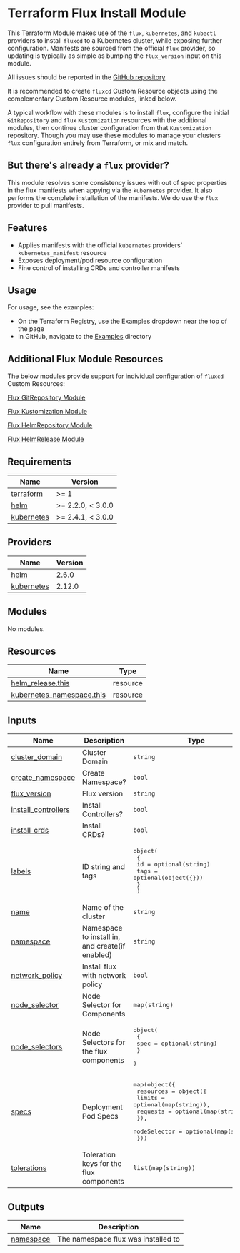 # Terraform Flux Install Module

This Terraform Module makes use of the `flux`, `kubernetes`, and `kubectl` providers to install `fluxcd` to a Kubernetes cluster, while exposing further configuration. Manifests are sourced from the official `flux` provider, so updating is typically as simple as bumping the `flux_version` input on this module.

All issues should be reported in the [GitHub repository](https://github.com/skyfjell/terraform-flux-install/issues)

It is recommended to create `fluxcd` Custom Resource objects using the complementary Custom Resource modules, linked below.

A typical workflow with these modules is to install `flux`, configure the initial `GitRepository` and `flux` `Kustomization` resources with the additional modules, then continue cluster configuration from that `Kustomization` repository. Though you may use these modules to manage your clusters `flux` configuration entirely from Terraform, or mix and match.

## But there's already a `flux` provider?

This module resolves some consistency issues with out of spec properties in the flux manifests when appying via the `kubernetes` provider. It also performs the complete installation of the manifests. We do use the `flux` provider to pull manifests.

## Features

- Applies manifests with the official `kubernetes` providers' `kubernetes_manifest` resource
- Exposes deployment/pod resource configuration
- Fine control of installing CRDs and controller manifests

## Usage

For usage, see the examples:

- On the Terraform Registry, use the Examples dropdown near the top of the page
- In GitHub, navigate to the [Examples](examples/) directory

## Additional Flux Module Resources

The below modules provide support for individual configuration of `fluxcd` Custom Resources:

[Flux GitRepository Module](https://registry.terraform.io/modules/skyfjell/git-repository/flux/latest)

[Flux Kustomization Module](https://registry.terraform.io/modules/skyfjell/kustomization/flux/latest)

[Flux HelmRepository Module](https://registry.terraform.io/modules/skyfjell/helm-repository/flux/latest)

[Flux HelmRelease Module](https://registry.terraform.io/modules/skyfjell/helm-release/flux/latest)

<!-- BEGIN_TF_DOCS -->
## Requirements

| Name | Version |
|------|---------|
| <a name="requirement_terraform"></a> [terraform](#requirement\_terraform) | >= 1 |
| <a name="requirement_helm"></a> [helm](#requirement\_helm) | >= 2.2.0, < 3.0.0 |
| <a name="requirement_kubernetes"></a> [kubernetes](#requirement\_kubernetes) | >= 2.4.1, < 3.0.0 |

## Providers

| Name | Version |
|------|---------|
| <a name="provider_helm"></a> [helm](#provider\_helm) | 2.6.0 |
| <a name="provider_kubernetes"></a> [kubernetes](#provider\_kubernetes) | 2.12.0 |

## Modules

No modules.

## Resources

| Name | Type |
|------|------|
| [helm_release.this](https://registry.terraform.io/providers/hashicorp/helm/latest/docs/resources/release) | resource |
| [kubernetes_namespace.this](https://registry.terraform.io/providers/hashicorp/kubernetes/latest/docs/resources/namespace) | resource |

## Inputs

| Name | Description | Type | Default | Required |
|------|-------------|------|---------|:--------:|
| <a name="input_cluster_domain"></a> [cluster\_domain](#input\_cluster\_domain) | Cluster Domain | `string` | `"cluster.local"` | no |
| <a name="input_create_namespace"></a> [create\_namespace](#input\_create\_namespace) | Create Namespace? | `bool` | `true` | no |
| <a name="input_flux_version"></a> [flux\_version](#input\_flux\_version) | Flux version | `string` | `"v0.30.2"` | no |
| <a name="input_install_controllers"></a> [install\_controllers](#input\_install\_controllers) | Install Controllers? | `bool` | `true` | no |
| <a name="input_install_crds"></a> [install\_crds](#input\_install\_crds) | Install CRDs? | `bool` | `true` | no |
| <a name="input_labels"></a> [labels](#input\_labels) | ID string and tags | <pre>object(<br>    {<br>      id   = optional(string)<br>      tags = optional(object({}))<br>    }<br>  )</pre> | `{}` | no |
| <a name="input_name"></a> [name](#input\_name) | Name of the cluster | `string` | `"default"` | no |
| <a name="input_namespace"></a> [namespace](#input\_namespace) | Namespace to install in, and create(if enabled) | `string` | `"flux-system"` | no |
| <a name="input_network_policy"></a> [network\_policy](#input\_network\_policy) | Install flux with network policy | `bool` | `true` | no |
| <a name="input_node_selector"></a> [node\_selector](#input\_node\_selector) | Node Selector for Components | `map(string)` | `{}` | no |
| <a name="input_node_selectors"></a> [node\_selectors](#input\_node\_selectors) | Node Selectors for the flux components | <pre>object(<br>    {<br>      spec = optional(string)<br>    }<br>  )</pre> | `{}` | no |
| <a name="input_specs"></a> [specs](#input\_specs) | Deployment Pod Specs | <pre>map(object({<br>    resources = object({<br>      limits   = optional(map(string)),<br>      requests = optional(map(string)),<br>    }),<br>    nodeSelector = optional(map(string))<br>  }))</pre> | `{}` | no |
| <a name="input_tolerations"></a> [tolerations](#input\_tolerations) | Toleration keys for the flux components | `list(map(string))` | `[]` | no |

## Outputs

| Name | Description |
|------|-------------|
| <a name="output_namespace"></a> [namespace](#output\_namespace) | The namespace flux was installed to |
<!-- END_TF_DOCS -->
